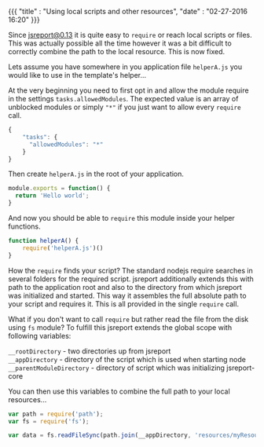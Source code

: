 ﻿{{{
    "title"    : "Using local scripts and other resources",	
    "date"     : "02-27-2016 16:20"	
}}}

Since jsreport@0.13 it is quite easy to `require` or reach local scripts or files. This was actually possible all the time however it was a bit difficult to correctly combine the path to the local resource. This is now fixed.

Lets assume you have somewhere in you application file `helperA.js` you would like to use in the template's helper...

At the very beginning you need to first opt in and allow the module require in the settings `tasks.allowedModules`. The expected value is an array of unblocked modules or simply `"*"` if you just want to allow every `require` call.

```js
{
    "tasks": {
      "allowedModules": "*"
    }
}
```
Then create `helperA.js` in the root of your application.

```js
module.exports = function() {
  return 'Hello world';
}
```

And now you should be able to `require` this module inside your helper functions.
```js
function helperA() {
	require('helperA.js')()
}
```

How the `require` finds your script? The standard nodejs require searches in several folders for the required script. jsreport additionally extends this with path to the application root and also to the directory from which jsreport was initialized and started. This way it assembles the full absolute path to your script and requires it. This is all provided in the single `require` call.

What if you don't want to call `require` but rather read the file from the disk using `fs` module? To fulfill this jsreport extends the global scope with following variables:

`__rootDirectory` - two directories up from jsreport<br/>
`__appDirectory` - directory of the script which is used when starting node<br/>
`__parentModuleDirectory` - directory of script which was initializing jsreport-core

You can then use this variables to combine the full path to your local resources...
```js
var path = require('path');
var fs = require('fs');

var data = fs.readFileSync(path.join(__appDirectory, 'resources/myResource.json'));
```